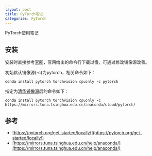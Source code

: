 ```yaml
---
layout: post
title: PyTorch笔记
categories: PyTorch
---
```


PyTorch使用笔记

## 安装
安装时直接参考[官网](https://pytorch.org/get-started/locally/)，官网给出的命令行下载过慢，可通过修改镜像源改善。

初始默认镜像源(-c)为pytorch，相关命令如下：
```
conda install pytorch torchvision cpuonly -c pytorch
```

指定为[清华镜像源](https://mirrors.tuna.tsinghua.edu.cn/help/anaconda/)后的命令如下：
```
conda install pytorch torchvision cpuonly -c https://mirrors.tuna.tsinghua.edu.cn/anaconda/cloud/pytorch/
```



## 参考
- [https://pytorch.org/get-started/locally/](https://pytorch.org/get-started/locally/)
- [https://mirrors.tuna.tsinghua.edu.cn/help/anaconda/](https://mirrors.tuna.tsinghua.edu.cn/help/anaconda/)
